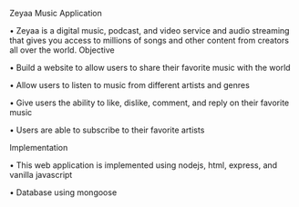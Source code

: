 Zeyaa Music Application

•	Zeyaa is a digital music, podcast, and video service and audio streaming that gives you access to millions of songs and other content from creators all over the world. 
Objective

•	Build a website to allow users to share their favorite music with the world

•	Allow users to listen to music from different artists and genres

•	Give users the ability to like, dislike, comment, and reply on their favorite music

•	Users are able to subscribe to their favorite artists

Implementation

•	This web application is implemented using nodejs, html, express, and vanilla javascript

•	Database using mongoose
